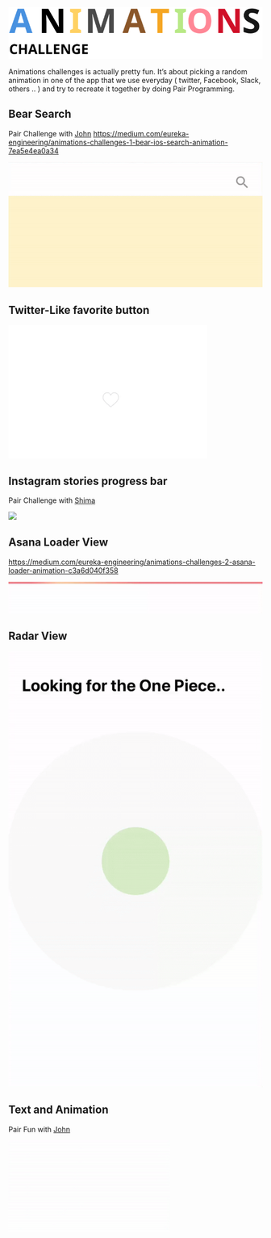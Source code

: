 ![Animation Challenge](./AnimationChallenge.svg)

Animations challenges is actually pretty fun. It’s about picking a random animation in one of the app that we use everyday ( twitter, Facebook, Slack, others .. ) and try to recreate it together by doing Pair Programming.

## Bear Search

Pair Challenge with [John](https://twitter.com/JohnEstropia)
https://medium.com/eureka-engineering/animations-challenges-1-bear-ios-search-animation-7ea5e4ea0a34

![](ScrollToSearch/search-bear.gif)

## Twitter-Like favorite button

![](TwitterFavoriteButton/twitter-like.gif)

## Instagram stories progress bar

Pair Challenge with [Shima](https://twitter.com/shima_1212 )

![](InstagramProgressBar/instagram-progress-bar.gif)

## Asana Loader View

https://medium.com/eureka-engineering/animations-challenges-2-asana-loader-animation-c3a6d040f358

![](AsanaLoadingView/asana-loading-view.gif)

## Radar View

![](RadarView/radar-view.gif)

## Text and Animation

Pair Fun with [John](https://twitter.com/JohnEstropia)

![](TextEmitterAnimation/text-emitter.gif)
